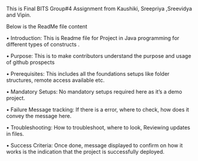 This is Final BITS Group#4 Assignment from Kaushiki, Sreepriya ,Sreevidya and Vipin.

Below is the ReadMe file content

•	Introduction: This is Readme file for Project in Java programming for different types of constructs .

•	Purpose: This is to make contributors understand the purpose and usage of github prospects

•	Prerequisites: This includes all the foundations setups like folder structures, remote access available etc.

•	Mandatory Setups: No mandatory setups required here as it’s a demo project.

•	Failure Message tracking: If there is a error, where to check, how does it convey the message here.

•	Troubleshooting: How to troubleshoot, where to look, Reviewing updates in files.

•	Success Criteria: Once done, message displayed to confirm on how it works is the indication that the project is successfully deployed.
